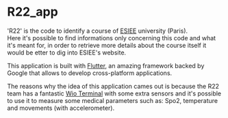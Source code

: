 # R22_app

'R22' is the code to identify a course of [ESIEE](https://www.esiee.fr/) university (Paris). \
Here it's possible to find informations only concerning this code and what it's meant for, in order to retrieve more details about the course itself it would be etter to dig into ESIEE's website.

This application is built with [Flutter](https://flutter.dev/), an amazing framework backed by Google that allows to develop cross-platform applications.

The reasons why the idea of this application cames out is because the R22 team has a fantastic [Wio Terminal](https://wiki.seeedstudio.com/Wio-Terminal-Getting-Started/) with some extra sensors and it's possible to use it to measure some medical parameters such as: Spo2, temperature and movements (with accelerometer).
